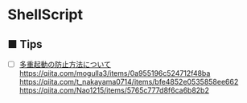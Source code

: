 # ShellScript
## ■ Tips
- [ ] [多重起動の防止方法について]()
https://qiita.com/mogulla3/items/0a955196c524712f48ba  
https://qiita.com/t_nakayama0714/items/bfe4852e0535858ee662  
https://qiita.com/Nao1215/items/5765c777d8f6ca6b82b2  
